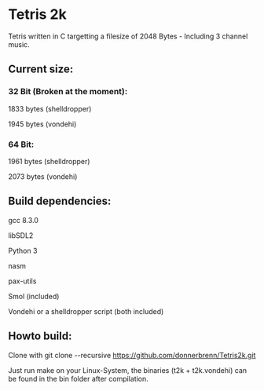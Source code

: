 # Tetris 2k

Tetris written in C targetting a filesize of 2048 Bytes - Including 3 channel music.


## Current size: 

### 32 Bit (Broken at the moment):

1833 bytes (shelldropper)

1945 bytes (vondehi)

### 64 Bit:

1961 bytes (shelldropper)

2073 bytes (vondehi)


## Build dependencies:
gcc 8.3.0

libSDL2

Python 3

nasm

pax-utils

Smol (included)

Vondehi or a shelldropper script (both included)

## Howto build:
Clone with 
git clone --recursive https://github.com/donnerbrenn/Tetris2k.git

Just run make on your Linux-System, the binaries (t2k + t2k.vondehi) can be found in the bin folder after compilation. 
